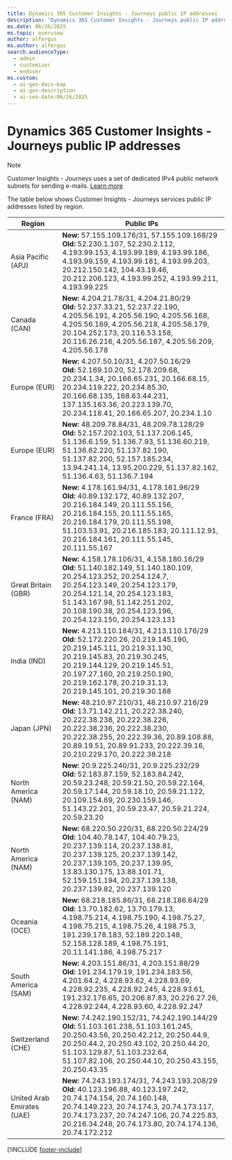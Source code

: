 ```yaml
---
title: Dynamics 365 Customer Insights - Journeys public IP addresses
description: 'Dynamics 365 Customer Insights - Journeys public IP addresses: Find the latest public IPs by region to help you manage network access and email delivery. Check your region now.'
ms.date: 06/26/2025
ms.topic: overview
author: alfergus
ms.author: alfergus
search.audienceType:
  - admin
  - customizer
  - enduser
ms.custom:
  - ai-gen-docs-bap
  - ai-gen-description
  - ai-seo-date:06/26/2025
---
```


# Dynamics 365 Customer Insights - Journeys public IP addresses

> [!NOTE]
> Customer Insights - Journeys uses a set of dedicated IPv4 public network subnets for sending e-mails. [Learn more](public-ip-addresses-for-email-sending.md)

The table below shows Customer Insights - Journeys services public IP addresses listed by region.

| Region                     | Public IPs                                                                                                |
|----------------------------|-----------------------------------------------------------------------------------------------------------|
| Asia Pacific (APJ)         | **New:** 57.155.109.176/31, 57.155.109.168/29 <BR>**Old:** 52.230.1.107, 52.230.2.112, 4.193.99.153, 4.193.99.189, 4.193.99.186, 4.193.99.159, 4.193.99.181, 4.193.99.203, 20.212.150.142, 104.43.19.46, 20.212.206.123, 4.193.99.252, 4.193.99.211, 4.193.99.225 |
| Canada (CAN)               | **New:** 4.204.21.78/31, 4.204.21.80/29 <BR>**Old:** 52.237.33.21, 52.237.22.190, 4.205.56.191, 4.205.56.190, 4.205.56.168, 4.205.56.169, 4.205.56.218, 4.205.56.179, 20.104.252.173, 20.116.53.158, 20.116.26.216, 4.205.56.187, 4.205.56.209, 4.205.56.178 |
| Europe (EUR)               | **New:** 4.207.50.10/31, 4.207.50.16/29 <BR>**Old:** 52.169.10.20, 52.178.209.68, 20.234.1.34, 20.166.65.231, 20.166.68.15, 20.234.119.222, 20.234.85.30, 20.166.68.135, 168.63.44.231, 137.135.163.36, 20.223.139.70, 20.234.118.41, 20.166.65.207, 20.234.1.10 |
| Europe (EUR)               | **New:** 48.209.78.84/31, 48.209.78.128/29 <BR>**Old:** 52.157.202.103, 51.137.206.145, 51.136.6.159, 51.136.7.93, 51.136.60.219, 51.136.62.220, 51.137.82.190, 51.137.82.200, 52.157.185.234, 13.94.241.14, 13.95.200.229, 51.137.82.162, 51.136.4.63, 51.136.7.194 |
| France (FRA)               | **New:** 4.178.161.94/31, 4.178.161.96/29 <BR>**Old:** 40.89.132.172, 40.89.132.207, 20.216.184.149, 20.111.55.156, 20.216.184.155, 20.111.55.165, 20.216.184.179, 20.111.55.198, 51.103.53.91, 20.216.185.183, 20.111.12.91, 20.216.184.161, 20.111.55.145, 20.111.55.167 |
| Great Britain (GBR)        | **New:** 4.158.178.106/31, 4.158.180.16/29 <BR>**Old:** 51.140.182.149, 51.140.180.109, 20.254.123.252, 20.254.124.7, 20.254.123.149, 20.254.123.179, 20.254.121.14, 20.254.123.183, 51.143.167.98, 51.142.251.202, 20.108.190.38, 20.254.123.196, 20.254.123.150, 20.254.123.131 |
| India (IND)                | **New:** 4.213.110.184/31, 4.213.110.176/29 <BR>**Old:** 52.172.220.26, 20.219.145.190, 20.219.145.111, 20.219.31.130, 20.219.145.83, 20.219.30.245, 20.219.144.129, 20.219.145.51, 20.197.27.160, 20.219.250.190, 20.219.162.178, 20.219.31.13, 20.219.145.101, 20.219.30.188 |
| Japan (JPN)                | **New:** 48.210.97.210/31, 48.210.97.216/29 <BR>**Old:** 13.71.142.211, 20.222.38.240, 20.222.38.238, 20.222.38.226, 20.222.38.236, 20.222.38.230, 20.222.38.255, 20.222.39.36, 20.89.108.88, 20.89.19.51, 20.89.91.233, 20.222.39.16, 20.210.229.170, 20.222.38.218 |
| North America (NAM)        | **New:** 20.9.225.240/31, 20.9.225.232/29 <BR>**Old:** 52.183.87.159, 52.183.84.242, 20.59.23.248, 20.59.21.50, 20.59.22.164, 20.59.17.144, 20.59.18.10, 20.59.21.122, 20.109.154.69, 20.230.159.146, 51.143.22.201, 20.59.23.47, 20.59.21.224, 20.59.23.20 |
| North America (NAM)        | **New:** 68.220.50.220/31, 68.220.50.224/29 <BR>**Old:** 104.40.78.147, 104.40.79.23, 20.237.139.114, 20.237.138.81, 20.237.139.125, 20.237.139.142, 20.237.139.105, 20.237.139.95, 13.83.130.175, 13.88.101.71, 52.159.151.194, 20.237.139.138, 20.237.139.82, 20.237.139.120 |
| Oceania (OCE)              | **New:** 68.218.185.86/31, 68.218.186.64/29 <BR>**Old:** 13.70.182.62, 13.70.179.13, 4.198.75.214, 4.198.75.190, 4.198.75.27, 4.198.75.215, 4.198.75.26, 4.198.75.3, 191.239.178.183, 52.189.220.148, 52.158.128.189, 4.198.75.191, 20.11.141.186, 4.198.75.217 |
| South America (SAM)        | **New:** 4.203.151.86/31, 4.203.151.88/29 <BR>**Old:** 191.234.179.19, 191.234.183.56, 4.201.64.2, 4.228.93.62, 4.228.93.69, 4.228.92.235, 4.228.92.245, 4.228.93.61, 191.232.176.65, 20.206.87.83, 20.226.27.26, 4.228.92.244, 4.228.93.60, 4.228.92.247 |
| Switzerland (CHE)          | **New:** 74.242.190.152/31, 74.242.190.144/29 <BR>**Old:** 51.103.161.238, 51.103.161.245, 20.250.43.56, 20.250.42.212, 20.250.44.9, 20.250.44.2, 20.250.43.102, 20.250.44.20, 51.103.129.87, 51.103.232.64, 51.107.82.106, 20.250.44.10, 20.250.43.155, 20.250.43.35 |
| United Arab Emirates (UAE) | **New:** 74.243.193.174/31, 74.243.193.208/29 <BR>**Old:** 40.123.196.88, 40.123.197.242, 20.74.174.154, 20.74.160.148, 20.74.149.223, 20.74.174.3, 20.74.173.117, 20.74.173.237, 20.74.247.106, 20.74.225.83, 20.216.34.248, 20.74.173.80, 20.74.174.136, 20.74.172.212 |

[!INCLUDE [footer-include](./includes/footer-banner.md)]

